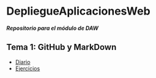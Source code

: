 # DepliegueAplicacionesWeb
***Repositorio para el módulo de DAW***
## Tema 1: GitHub y MarkDown
* [Diario](Tema%201/diario_UD1.md)
* [Ejercicios](Tema%201/enlaces_UD1.md)
